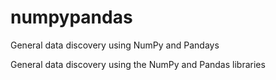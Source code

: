 # numpypandas
General data discovery using NumPy and Pandays

General data discovery using the NumPy and Pandas libraries
